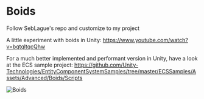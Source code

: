 # Boids
Follow SebLague's repo and customize to my project

A little experiment with boids in Unity:
https://www.youtube.com/watch?v=bqtqltqcQhw

For a much better implemented and performant version in Unity, have a look at the ECS sample project:
https://github.com/Unity-Technologies/EntityComponentSystemSamples/tree/master/ECSSamples/Assets/Advanced/Boids/Scripts

![Boids](https://i.imgur.com/Q1E488u.png)

